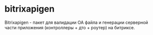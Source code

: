 # bitrixapigen
Bitrixapigen - пакет для валидации OA файла и генерации серверной части приложения (контроллеры + дто + роутер) на битриксе.
